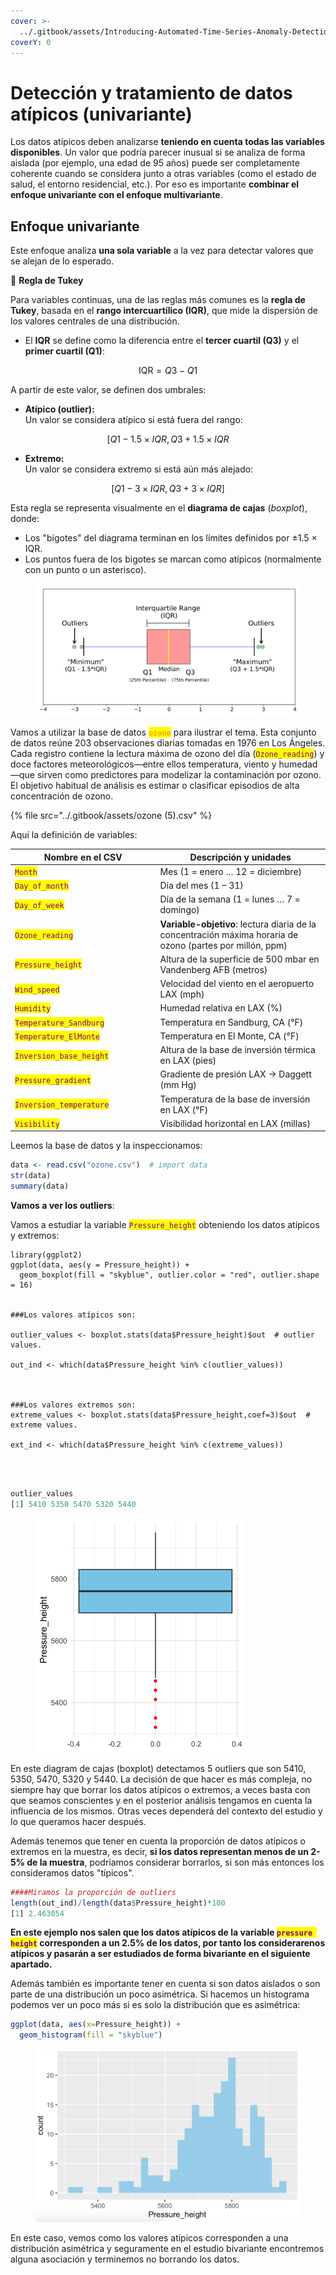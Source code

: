 ```yaml
---
cover: >-
  ../.gitbook/assets/Introducing-Automated-Time-Series-Anomaly-Detection_blog_Image_v.1.0.webp
coverY: 0
---
```


# Detección y tratamiento de datos atípicos (univariante)

Los datos atípicos deben analizarse **teniendo en cuenta todas las variables disponibles**. Un valor que podría parecer inusual si se analiza de forma aislada (por ejemplo, una edad de 95 años) puede ser completamente coherente cuando se considera junto a otras variables (como el estado de salud, el entorno residencial, etc.). Por eso es importante **combinar el enfoque univariante con el enfoque multivariante**.

## Enfoque univariante&#x20;

Este enfoque analiza **una sola variable** a la vez para detectar valores que se alejan de lo esperado.

📐 **Regla de Tukey**

Para variables continuas, una de las reglas más comunes es la **regla de Tukey**, basada en el **rango intercuartílico (IQR)**, que mide la dispersión de los valores centrales de una distribución.

* El **IQR** se define como la diferencia entre el **tercer cuartil (Q3)** y el **primer cuartil (Q1)**:

$$
\text{IQR} = Q3 - Q1
$$

A partir de este valor, se definen dos umbrales:

* **Atípico (outlier):**\
  Un valor se considera atípico si está fuera del rango:

$$
[Q1−1.5×IQR,  Q3+1.5×IQR
$$

* **Extremo:**\
  Un valor se considera extremo si está aún más alejado:

$$
[Q1−3×IQR,  Q3+3×IQR]
$$

Esta regla se representa visualmente en el **diagrama de cajas** (_boxplot_), donde:

* Los "bigotes" del diagrama terminan en los límites definidos por ±1.5 × IQR.
* Los puntos fuera de los bigotes se marcan como atípicos (normalmente con un punto o un asterisco).

<figure><img src="../.gitbook/assets/image (79).png" alt=""><figcaption></figcaption></figure>

Vamos a utilizar la base de datos <mark style="color:orange;">**`ozone`**</mark>  para ilustrar el tema. Esta conjunto de datos reúne 203 observaciones diarias tomadas en 1976 en Los Ángeles. Cada registro contiene la lectura máxima de ozono del día (<mark style="color:purple;">`Ozone_reading`</mark>) y doce factores meteorológicos—entre ellos temperatura, viento y humedad—que sirven como predictores para modelizar la contaminación por ozono. El objetivo habitual de análisis es estimar o clasificar episodios de alta concentración de ozono.

{% file src="../.gitbook/assets/ozone (5).csv" %}

Aquí la definición de variables:

<table><thead><tr><th width="218.5078125">Nombre en el CSV</th><th>Descripción y unidades</th></tr></thead><tbody><tr><td><mark style="color:purple;"><code>Month</code></mark></td><td>Mes (1 = enero … 12 = diciembre)</td></tr><tr><td><mark style="color:purple;"><code>Day_of_month</code></mark></td><td>Día del mes (1 – 31)</td></tr><tr><td><mark style="color:purple;"><code>Day_of_week</code></mark></td><td>Día de la semana (1 = lunes … 7 = domingo)</td></tr><tr><td><mark style="color:purple;"><code>Ozone_reading</code></mark></td><td><strong>Variable-objetivo</strong>: lectura diaria de la concentración máxima horaria de ozono (partes por millón, ppm)</td></tr><tr><td><mark style="color:purple;"><code>Pressure_height</code></mark></td><td>Altura de la superficie de 500 mbar en Vandenberg AFB (metros)</td></tr><tr><td><mark style="color:purple;"><code>Wind_speed</code></mark></td><td>Velocidad del viento en el aeropuerto LAX (mph)</td></tr><tr><td><mark style="color:purple;"><code>Humidity</code></mark></td><td>Humedad relativa en LAX (%)</td></tr><tr><td><mark style="color:purple;"><code>Temperature_Sandburg</code></mark></td><td>Temperatura en Sandburg, CA (°F)</td></tr><tr><td><mark style="color:purple;"><code>Temperature_ElMonte</code></mark></td><td>Temperatura en El Monte, CA (°F)</td></tr><tr><td><mark style="color:purple;"><code>Inversion_base_height</code></mark></td><td>Altura de la base de inversión térmica en LAX (pies)</td></tr><tr><td><mark style="color:purple;"><code>Pressure_gradient</code></mark></td><td>Gradiente de presión LAX → Daggett (mm Hg)</td></tr><tr><td><mark style="color:purple;"><code>Inversion_temperature</code></mark></td><td>Temperatura de la base de inversión en LAX (°F)</td></tr><tr><td><mark style="color:purple;"><code>Visibility</code></mark></td><td>Visibilidad horizontal en LAX (millas)</td></tr></tbody></table>

Leemos la base de datos y la inspeccionamos:

```r
data <- read.csv("ozone.csv")  # import data
str(data)
summary(data)
```

**Vamos a ver los outliers**:&#x20;

Vamos a estudiar la variable <mark style="color:purple;">`Pressure_height`</mark> obteniendo los datos atípicos y extremos:

<pre class="language-r"><code class="lang-r">library(ggplot2)
ggplot(data, aes(y = Pressure_height)) +
  geom_boxplot(fill = "skyblue", outlier.color = "red", outlier.shape = 16)


###Los valores atípicos son:

outlier_values &#x3C;- boxplot.stats(data$Pressure_height)$out  # outlier values.

out_ind &#x3C;- which(data$Pressure_height %in% c(outlier_values))



###Los valores extremos son:
extreme_values &#x3C;- boxplot.stats(data$Pressure_height,coef=3)$out  # extreme values.

ext_ind &#x3C;- which(data$Pressure_height %in% c(extreme_values))
<strong>

</strong>
</code></pre>

```r
outlier_values
[1] 5410 5350 5470 5320 5440
```

<figure><img src="../.gitbook/assets/image (248).png" alt="" width="334"><figcaption></figcaption></figure>

En este diagram de cajas (boxplot) detectamos 5 outliers que son 5410, 5350, 5470, 5320 y 5440. La decisión de que hacer es más compleja, no siempre hay que borrar los datos atípicos o extremos, a veces basta con que seamos conscientes y en el posterior análisis tengamos en cuenta la influencia de los mismos. Otras veces dependerá del contexto del estudio y lo que queramos hacer después.&#x20;

Además tenemos que tener en cuenta la proporción de datos atípicos o extremos en la muestra, es decir, **si los datos representan menos de un 2-5% de la muestra**, podríamos considerar borrarlos, si son más entonces los consideramos datos "típicos".

```r
####Miramos la proporción de outliers
length(out_ind)/length(data$Pressure_height)*100
[1] 2.463054
```

**En este ejemplo nos salen que los datos atípicos de la variable&#x20;**<mark style="color:purple;">**`pressure height`**</mark>**&#x20;corresponden a un 2.5% de los datos, por tanto los considerarenos atípicos y pasarán a ser estudiados de forma bivariante en el siguiente apartado.**

Además también es importante tener en cuenta si son datos aislados o son parte de una distribución un poco asimétrica. Si hacemos un histograma podemos ver un poco más si es solo la distribución que es asimétrica:

```r
ggplot(data, aes(x=Pressure_height)) +
  geom_histogram(fill = "skyblue")
```

<figure><img src="../.gitbook/assets/image (4).png" alt="" width="563"><figcaption></figcaption></figure>

En este caso, vemos como los valores atípicos corresponden a una distribución asimétrica y seguramente en el estudio bivariante encontremos alguna asociación y terminemos no borrando los datos.&#x20;
